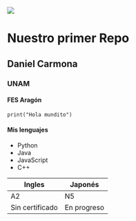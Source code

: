 ![](https://www.milenio.com/uploads/media/2020/07/21/unam-instagram_0_206_1080_672.jpg)


# Nuestro primer Repo
## Daniel Carmona
### UNAM
#### FES Aragón


```
print("Hola mundito")
```


#### Mis lenguajes
- Python
- Java
- JavaScript
- C++


Ingles  | Japonés
------------- | -------------
A2  | N5
Sin certificado  | En progreso  
